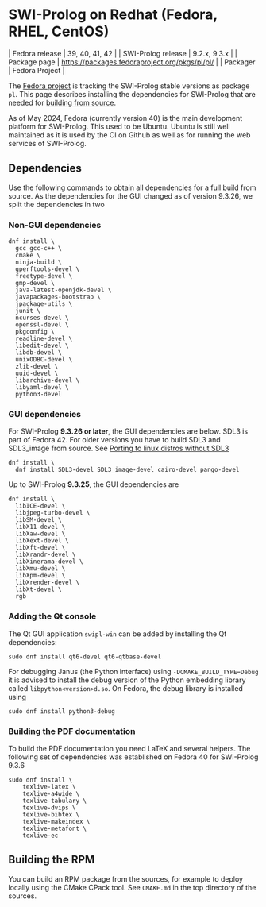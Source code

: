 # SWI-Prolog on Redhat (Fedora, RHEL, CentOS)

| Fedora release | 39, 40, 41, 42 |
| SWI-Prolog release | 9.2.x, 9.3.x |
| Package page | https://packages.fedoraproject.org/pkgs/pl/pl/ |
| Packager | Fedora Project |

The [Fedora project](https://fedoraproject.org/) is tracking the
SWI-Prolog stable versions as package `pl`.  This page describes
installing the dependencies for SWI-Prolog that are needed for
[building from source](<unix.md>).

As of May 2024, Fedora (currently version 40) is the main development
platform for SWI-Prolog.  This used to be Ubuntu.  Ubuntu is still well
maintained as it is used by the CI on Github as well as for running the
web services of SWI-Prolog.


## Dependencies

Use the following commands to obtain all dependencies for a full build
from source.   As the dependencies for the GUI changed as of version
9.3.26, we split the dependencies in two

### Non-GUI dependencies

```
dnf install \
  gcc gcc-c++ \
  cmake \
  ninja-build \
  gperftools-devel \
  freetype-devel \
  gmp-devel \
  java-latest-openjdk-devel \
  javapackages-bootstrap \
  jpackage-utils \
  junit \
  ncurses-devel \
  openssl-devel \
  pkgconfig \
  readline-devel \
  libedit-devel \
  libdb-devel \
  unixODBC-devel \
  zlib-devel \
  uuid-devel \
  libarchive-devel \
  libyaml-devel \
  python3-devel
```

### GUI dependencies

For SWI-Prolog __9.3.26 or later__, the GUI dependencies are below.
SDL3 is part of Fedora 42.  For older versions you have to build SDL3
and SDL3_image from source.  See [Porting to linux distros without SDL3](https://github.com/SWI-Prolog/packages-xpce/wiki/Building-XPCE-for-SDL3-and-Cairo#porting-to-linux-distros-without-sdl3)

```
dnf install \
  dnf install SDL3-devel SDL3_image-devel cairo-devel pango-devel
```

Up to SWI-Prolog __9.3.25__, the GUI dependencies are

```
dnf install \
  libICE-devel \
  libjpeg-turbo-devel \
  libSM-devel \
  libX11-devel \
  libXaw-devel \
  libXext-devel \
  libXft-devel \
  libXrandr-devel \
  libXinerama-devel \
  libXmu-devel \
  libXpm-devel \
  libXrender-devel \
  libXt-devel \
  rgb
```


### Adding the Qt console

The Qt GUI application `swipl-win` can  be   added  by installing the Qt
dependencies:

```
sudo dnf install qt6-devel qt6-qtbase-devel
```


For debugging Janus (the Python interface) using
``-DCMAKE_BUILD_TYPE=Debug`` it is advised to install the debug
version of the Python embedding library called
``libpython<version>d.so``.  On Fedora, the debug library is installed
using

```
sudo dnf install python3-debug
```

### Building the PDF documentation

To build the PDF documentation you need LaTeX and several helpers.  The
following set of dependencies was established on Fedora 40 for SWI-Prolog
9.3.6

```
sudo dnf install \
	texlive-latex \
	texlive-a4wide \
	texlive-tabulary \
	texlive-dvips \
	texlive-bibtex \
	texlive-makeindex \
	texlive-metafont \
	texlive-ec
```


## Building the RPM

You can build an RPM package  from   the  sources, for example to deploy
locally using the CMake CPack tool. See  `CMAKE.md` in the top directory
of the sources.
